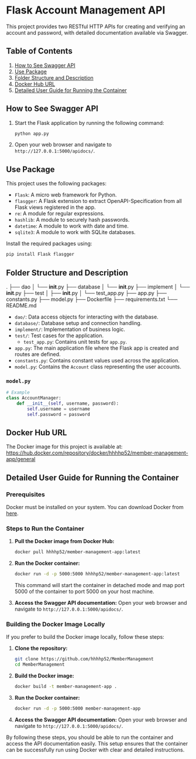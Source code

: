 # Flask Account Management API

This project provides two RESTful HTTP APIs for creating and verifying an account and password, with detailed documentation available via Swagger.

## Table of Contents
1. [How to See Swagger API](#how-to-see-swagger-api)
2. [Use Package](#use-package)
3. [Folder Structure and Description](#folder-structure-and-description)
4. [Docker Hub URL](#docker-hub-url)
5. [Detailed User Guide for Running the Container](#detailed-user-guide-for-running-the-container)

## How to See Swagger API

1. Start the Flask application by running the following command:
    ```bash
    python app.py
    ```
2. Open your web browser and navigate to `http://127.0.0.1:5000/apidocs/`.

## Use Package

This project uses the following packages:
- `Flask`: A micro web framework for Python.
- `flasgger`: A Flask extension to extract OpenAPI-Specification from all Flask views registered in the app.
- `re`: A module for regular expressions.
- `hashlib`: A module to securely hash passwords.
- `datetime`: A module to work with date and time.
- `sqlite3`: A module to work with SQLite databases.

Install the required packages using:
```bash
pip install Flask flasgger
```

## Folder Structure and Description
.
├── dao
│   └── __init__.py
├── database
│   └── __init__.py
├── implement
│   └── __init__.py
├── test
│   ├── __init__.py
│   └── test_app.py
├── app.py
├── constants.py
├── model.py
├── Dockerfile
├── requirements.txt
└── README.md

- `dao/`: Data access objects for interacting with the database.
- `database/`: Database setup and connection handling.
- `implement/`: Implementation of business logic.
- `test/`: Test cases for the application.
  - `test_app.py`: Contains unit tests for `app.py`.
- `app.py`: The main application file where the Flask app is created and routes are defined.
- `constants.py`: Contains constant values used across the application.
- `model.py`: Contains the `Account` class representing the user accounts.

### `model.py` 
```python
# Example
class AccountManager:
    def __init__(self, username, password):
        self.username = username
        self.password = password
 ```      

## Docker Hub URL

The Docker image for this project is available at: https://hub.docker.com/repository/docker/hhhhp52/member-management-app/general

## Detailed User Guide for Running the Container

### Prerequisites

Docker must be installed on your system. You can download Docker from [here](https://www.docker.com/products/docker-desktop).

### Steps to Run the Container

1. **Pull the Docker image from Docker Hub:**
    ```bash
    docker pull hhhhp52/member-management-app:latest
    ```

2. **Run the Docker container:**
    ```bash
    docker run -d -p 5000:5000 hhhhp52/member-management-app:latest
    ```

    This command will start the container in detached mode and map port 5000 of the container to port 5000 on your host machine.

3. **Access the Swagger API documentation:**
    Open your web browser and navigate to `http://127.0.0.1:5000/apidocs/`.

### Building the Docker Image Locally

If you prefer to build the Docker image locally, follow these steps:

1. **Clone the repository:**
    ```bash
    git clone https://github.com/hhhhp52/MemberManagement
    cd MemberManagement
    ```

2. **Build the Docker image:**
    ```bash
    docker build -t member-management-app .
    ```

3. **Run the Docker container:**
    ```bash
    docker run -d -p 5000:5000 member-management-app
    ```

4. **Access the Swagger API documentation:**
    Open your web browser and navigate to `http://127.0.0.1:5000/apidocs/`.

By following these steps, you should be able to run the container and access the API documentation easily. This setup ensures that the container can be successfully run using Docker with clear and detailed instructions.

